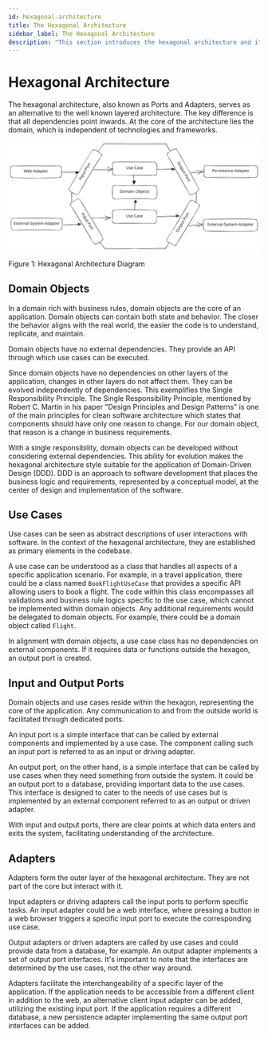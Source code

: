 ```yaml
---
id: hexagonal-architecture
title: The Hexagonal Architecture
sidebar_label: The Hexagonal Architecture
description: "This section introduces the hexagonal architecture and it's advantages compared to the wide spread layer approach."
---
```


# Hexagonal Architecture
The hexagonal architecture, also known as Ports and Adapters, serves as an alternative to the well known layered architecture. The key difference is that all dependencies point inwards. At the core of the architecture lies the domain, which is independent of technologies and frameworks.

![Hexagonal Architecture Diagram](static/img/hexagonal-architecture.svg)

Figure 1: Hexagonal Architecture Diagram

## Domain Objects
In a domain rich with business rules, domain objects are the core of an application. Domain objects can contain both state and behavior. The closer the behavior aligns with the real world, the easier the code is to understand, replicate, and maintain.

Domain objects have no external dependencies. They provide an API through which use cases can be executed.

Since domain objects have no dependencies on other layers of the application, changes in other layers do not affect them. They can be evolved independently of dependencies. This exemplifies the Single Responsibility Principle. The Single Responsibility Principle, mentioned by Robert C. Martin in his paper "Design Principles and Design Patterns" is one of the main principles for clean software architecture which states that components should have only one reason to change. For our domain object, that reason is a change in business requirements.

With a single responsibility, domain objects can be developed without considering external dependencies. This ability for evolution makes the hexagonal architecture style suitable for the application of Domain-Driven Design (DDD). DDD is an approach to software development that places the business logic and requirements, represented by a conceptual model, at the center of design and implementation of the software.

## Use Cases
Use cases can be seen as abstract descriptions of user interactions with software. In the context of the hexagonal architecture, they are established as primary elements in the codebase.

A use case can be understood as a class that handles all aspects of a specific application scenario. For example, in a travel application, there could be a class named `BookFlightUseCase` that provides a specific API allowing users to book a flight. The code within this class encompasses all validations and business rule logics specific to the use case, which cannot be implemented within domain objects. Any additional requirements would be delegated to domain objects. For example, there could be a domain object called `Flight`.

In alignment with domain objects, a use case class has no dependencies on external components. If it requires data or functions outside the hexagon, an output port is created.

## Input and Output Ports
Domain objects and use cases reside within the hexagon, representing the core of the application. Any communication to and from the outside world is facilitated through dedicated ports.

An input port is a simple interface that can be called by external components and implemented by a use case. The component calling such an input port is referred to as an input or driving adapter.

An output port, on the other hand, is a simple interface that can be called by use cases when they need something from outside the system. It could be an output port to a database, providing important data to the use cases. This interface is designed to cater to the needs of use cases but is implemented by an external component referred to as an output or driven adapter.

With input and output ports, there are clear points at which data enters and exits the system, facilitating understanding of the architecture.

## Adapters
Adapters form the outer layer of the hexagonal architecture. They are not part of the core but interact with it.

Input adapters or driving adapters call the input ports to perform specific tasks. An input adapter could be a web interface, where pressing a button in a web browser triggers a specific input port to execute the corresponding use case.

Output adapters or driven adapters are called by use cases and could provide data from a database, for example. An output adapter implements a set of output port interfaces. It's important to note that the interfaces are determined by the use cases, not the other way around.

Adapters facilitate the interchangeability of a specific layer of the application. If the application needs to be accessible from a different client in addition to the web, an alternative client input adapter can be added, utilizing the existing input port. If the application requires a different database, a new persistence adapter implementing the same output port interfaces can be added.